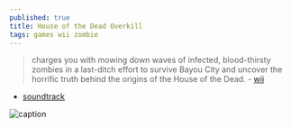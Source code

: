 ```yaml
---
published: true
title: House of the Dead Overkill
tags: games wii zombie
---
```

> charges you with mowing down waves of infected, blood-thirsty zombies in a last-ditch effort to survive Bayou City and uncover the horrific truth behind the origins of the House of the Dead.  - [wii](https://wiki.dolphin-emu.org/index.php?title=House_of_the_Dead%3A_Overkill)

- [soundtrack](https://www.youtube.com/watch?v=YqgMEVHpRKk)

![caption](https://wiki.dolphin-emu.org/images/thumb/f/f5/House_of_the_Dead_Overkill.jpg/450px-House_of_the_Dead_Overkill.jpg)
